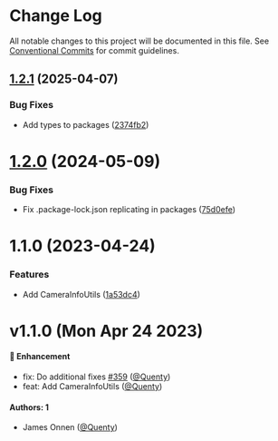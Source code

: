 # Change Log

All notable changes to this project will be documented in this file.
See [Conventional Commits](https://conventionalcommits.org) for commit guidelines.

## [1.2.1](https://github.com/Quenty/NevermoreEngine/compare/@quenty/camerainfo@1.2.0...@quenty/camerainfo@1.2.1) (2025-04-07)


### Bug Fixes

* Add types to packages ([2374fb2](https://github.com/Quenty/NevermoreEngine/commit/2374fb2b043cfbe0e9b507b3316eec46a4e353a0))





# [1.2.0](https://github.com/Quenty/NevermoreEngine/compare/@quenty/camerainfo@1.1.0...@quenty/camerainfo@1.2.0) (2024-05-09)


### Bug Fixes

* Fix .package-lock.json replicating in packages ([75d0efe](https://github.com/Quenty/NevermoreEngine/commit/75d0efeef239f221d93352af71a5b3e930ec23c5))





# 1.1.0 (2023-04-24)


### Features

* Add CameraInfoUtils ([1a53dc4](https://github.com/Quenty/NevermoreEngine/commit/1a53dc4712a2cf420e7de2030a6b73982983ff86))





# v1.1.0 (Mon Apr 24 2023)

#### 🚀 Enhancement

- fix: Do additional fixes [#359](https://github.com/Quenty/NevermoreEngine/pull/359) ([@Quenty](https://github.com/Quenty))
- feat: Add CameraInfoUtils ([@Quenty](https://github.com/Quenty))

#### Authors: 1

- James Onnen ([@Quenty](https://github.com/Quenty))
